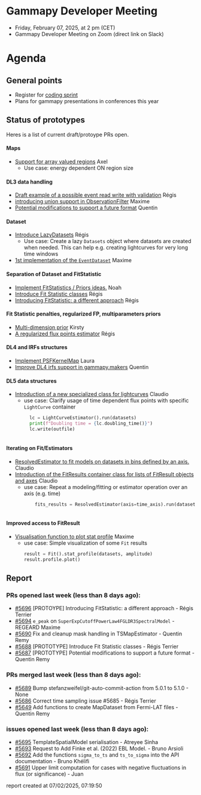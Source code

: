 # Gammapy Developer Meeting 
 * Friday, February 07, 2025, at 2 pm (CET) 
 * Gammapy Developer Meeting on Zoom (direct link on Slack) 
# Agenda

## General points
- Register for [coding sprint](https://github.com/gammapy/gammapy-meetings/tree/master/coding-sprints/2025-04-LaLaguna)
- Plans for gammapy presentations in conferences this year

## Status of prototypes
Heres is a list of current draft/protoype PRs open. 

#### Maps
- [Support for array valued regions](https://github.com/gammapy/gammapy/pull/5420) Axel
  - Use case: energy dependent ON region size
    
#### DL3 data handling
- [Draft example of a possible event read write with validation](https://github.com/gammapy/gammapy/pull/5313) Régis
- [introducing union support in ObservationFilter](https://github.com/gammapy/gammapy/pull/4616) Maxime
- [Potential modifications to support a future format](https://github.com/gammapy/gammapy/pull/5687) Quentin

#### Dataset 
- [Introduce LazyDatasets](https://github.com/gammapy/gammapy/pull/5450) Régis
  - Use case: Create a lazy `Datasets` object where datasets are created when needed. This can help e.g. creating lightcurves for very long time windows
- [1st implementation of the `EventDataset`](https://github.com/gammapy/gammapy/pull/5677) Maxime
#### Separation of Dataset and FitStatistic
- [Implement FitStatistics / Priors ideas.](https://github.com/gammapy/gammapy/pull/4237) Noah
- [Introduce Fit Statistic classes](https://github.com/gammapy/gammapy/pull/5688) Régis
- [Introducing FitStatistic: a different approach](https://github.com/gammapy/gammapy/pull/5696) Régis
#### Fit Statistic penalties, regularized FP, multiparameters priors 
- [Multi-dimension prior](https://github.com/gammapy/gammapy/pull/5468) Kirsty
- [A regularized flux points estimator](https://github.com/gammapy/gammapy/pull/5625) Régis
#### DL4 and IRFs structures
- [Implement PSFKernelMap](https://github.com/gammapy/gammapy/pull/3689) Laura
- [Improve DL4 irfs support in gammapy.makers](https://github.com/gammapy/gammapy/pull/5632) Quentin
#### DL5 data structures
- [Introduction of a new specialized class for lightcurves](https://github.com/gammapy/gammapy/pull/5174) Claudio
	- use case: Clarify usage of time dependent flux points with specific `LightCurve` container
	  ```python
	    lc = LightCurveEstimator().run(datasets)
	    print(f"Doubling time = {lc.doubling_time()}")
	    lc.write(outfile)
	    
	    ```
#### Iterating on Fit/Estimators
- [ResolvedEstimator to fit models on datasets in bins defined by an axis.](https://github.com/gammapy/gammapy/pull/5444) Claudio
- [Introduction of the FitResults container class for lists of FitResult objects and axes](https://github.com/gammapy/gammapy/pull/5443) Claudio
	- use case: Repeat a modeling/fitting or estimator operation over an axis (e.g. time)
		```python
			fits_results = ResolvedEstimator(axis=time_axis).run(datasets)
  ```

#### Improved access to FitResult
- [Visualisation function to plot stat profile](https://github.com/gammapy/gammapy/pull/5678) Maxime
	- use case: Simple visualization of some `Fit` results
		```python
		result = Fit().stat_profile(datasets, amplitude)
		result.profile.plot()
		```
		


## Report

### PRs opened last week (less than 8 days ago): 
* [#5696](https://github.com/gammapy/gammapy/pull/5696) [PROTOYPE] Introducing FitStatistic: a different approach - Régis Terrier
* [#5694](https://github.com/gammapy/gammapy/pull/5694) `e_peak` on `SuperExpCutoffPowerLaw4FGLDR3SpectralModel` - REGEARD Maxime
* [#5690](https://github.com/gammapy/gammapy/pull/5690) Fix and cleanup mask handling in TSMapEstimator - Quentin Remy
* [#5688](https://github.com/gammapy/gammapy/pull/5688) [PROTOTYPE] Introduce Fit Statistic classes - Régis Terrier
* [#5687](https://github.com/gammapy/gammapy/pull/5687) [PROTOTYPE] Potential modifications to support a future format  - Quentin Remy

### PRs merged last week (less than 8 days ago): 
* [#5689](https://github.com/gammapy/gammapy/pull/5689) Bump stefanzweifel/git-auto-commit-action from 5.0.1 to 5.1.0 - None
* [#5686](https://github.com/gammapy/gammapy/pull/5686) Correct time sampling issue #5685 - Régis Terrier
* [#5649](https://github.com/gammapy/gammapy/pull/5649) Add functions to create MapDataset from Fermi-LAT files - Quentin Remy

### issues opened last week (less than 8 days ago): 
* [#5695](https://github.com/gammapy/gammapy/issues/5695) TemplateSpatialModel serialisation - Atreyee Sinha
* [#5693](https://github.com/gammapy/gammapy/issues/5693) Request to Add Finke et al. (2022) EBL Model. - Bruno Arsioli
* [#5692](https://github.com/gammapy/gammapy/issues/5692) Add the functions `sigma_to_ts` and `ts_to_sigma` into the API documentation - Bruno Khélifi
* [#5691](https://github.com/gammapy/gammapy/issues/5691) Upper limit computation for cases with negative fluctuations in flux (or significance) - Juan 

 report created at 07/02/2025, 07:19:50
